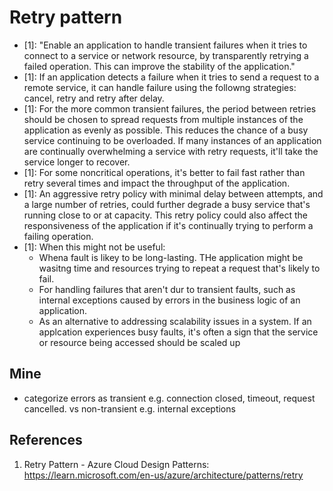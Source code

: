 # Retry pattern

- [1]: "Enable an application to handle transient failures when it tries to
  connect to a service or network resource, by transparently retrying a failed
  operation. This can improve the stability of the application."
- [1]: If an application detects a failure when it tries to send a request to a
  remote service, it can handle failure using the followng strategies: cancel,
  retry and retry after delay.
- [1]: For the more common transient failures, the period between retries should
  be chosen to spread requests from multiple instances of the application as
  evenly as possible. This reduces the chance of a busy service continuing to be
  overloaded. If many instances of an application are continually overwhelming a
  service with retry requests, it'll take the service longer to recover.
- [1]: For some noncritical operations, it's better to fail fast rather than
  retry several times and impact the throughput of the application.
- [1]: An aggressive retry policy with minimal delay between attempts, and a
  large number of retries, could further degrade a busy service that's running
  close to or at capacity. This retry policy could also affect the
  responsiveness of the application if it's continually trying to perform a
  failing operation.
- [1]: When this might not be useful:
  - Whena fault is likey to be long-lasting. THe application might be wasitng
    time and resources trying to repeat a request that's likely to fail.
  - For handling failures that aren't dur to transient faults, such as internal
    exceptions caused by errors in the business logic of an application.
  - As an alternative to addressing scalability issues in a system. If an
    applcation experiences busy faults, it's often a sign that the service or
    resource being accessed should be scaled up

## Mine

- categorize errors as transient e.g. connection closed, timeout, request
  cancelled. vs non-transient e.g. internal exceptions

## References

1. Retry Pattern - Azure Cloud Design Patterns:
   https://learn.microsoft.com/en-us/azure/architecture/patterns/retry
